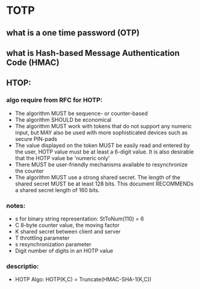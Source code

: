 # TOTP

## what is a one time password (OTP)
## what is Hash-based Message Authentication Code (HMAC) 
## HTOP: 
### algo require from RFC for HOTP:
   - The algorithm MUST be sequence- or counter-based
   - The algorithm SHOULD be economical
   - The algorithm MUST work with tokens that do not support any
   numeric input, but MAY also be used with more sophisticated devices
   such as secure PIN-pads
   - The value displayed on the token MUST be easily read and entered
   by the user, HOTP value must be at least a 6-digit value.  It is also
   desirable that the HOTP value be 'numeric only'
   -  There MUST be user-friendly mechanisms available to
   resynchronize the counter
   - The algorithm MUST use a strong shared secret.  The length of
   the shared secret MUST be at least 128 bits.  This document
   RECOMMENDs a shared secret length of 160 bits.
### notes:
   - s for binary string representation: StToNum(110) = 6
   - C       8-byte counter value, the moving factor
   - K       shared secret between client and server
   - T       throttling parameter
   - s       resynchronization parameter
   - Digit   number of digits in an HOTP value

### descriptio:
   - HOTP Algo: HOTP(K,C) = Truncate(HMAC-SHA-1(K,C))